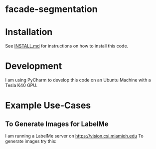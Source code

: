 # facade-segmentation

# Installation
See [INSTALL.md](INSTALL.md) for instructions on how to install this
code.

# Development

I am using PyCharm to develop this code on an Ubuntu Machine with a
Tesla K40 GPU.

# Example Use-Cases

## To Generate Images for LabelMe
I am running a LabelMe server on https://vision.csi.miamioh.edu
To generate images try this:
